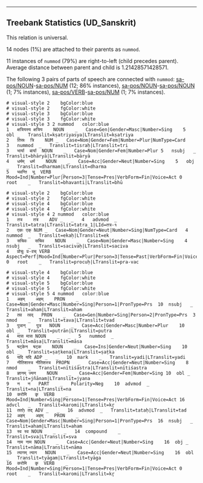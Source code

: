 

--------------------------------------------------------------------------------

## Treebank Statistics (UD_Sanskrit)

This relation is universal.

14 nodes (1%) are attached to their parents as `nummod`.

11 instances of `nummod` (79%) are right-to-left (child precedes parent).
Average distance between parent and child is 1.21428571428571.

The following 3 pairs of parts of speech are connected with `nummod`: [sa-pos/NOUN]()-[sa-pos/NUM]() (12; 86% instances), [sa-pos/NOUN]()-[sa-pos/NOUN]() (1; 7% instances), [sa-pos/VERB]()-[sa-pos/NUM]() (1; 7% instances).


~~~ conllu
# visual-style 2	bgColor:blue
# visual-style 2	fgColor:white
# visual-style 3	bgColor:blue
# visual-style 3	fgColor:white
# visual-style 3 2 nummod	color:blue
1	क्षत्रियस्य	क्षत्रिय	NOUN	_	Case=Gen|Gender=Masc|Number=Sing	5	obl	_	Translit=kṣatriyasya|LTranslit=kṣatriya
2	तिस्रः	त्रि	NUM	_	Case=Nom|Gender=Fem|Number=Plur|NumType=Card	3	nummod	_	Translit=tisraḥ|LTranslit=tri
3	भार्या	बार्या	NOUN	_	Case=Nom|Gender=Fem|Number=Plur	5	nsubj	_	Translit=bhāryā|LTranslit=bāryā
4	धर्मम्	धर्म	NOUN	_	Case=Acc|Gender=Neut|Number=Sing	5	obj	_	Translit=dharmam|LTranslit=dharma
5	भवन्ति	भू	VERB	_	Mood=Ind|Number=Plur|Person=3|Tense=Pres|VerbForm=Fin|Voice=Act	0	root	_	Translit=bhavanti|LTranslit=bhū

~~~


~~~ conllu
# visual-style 2	bgColor:blue
# visual-style 2	fgColor:white
# visual-style 4	bgColor:blue
# visual-style 4	fgColor:white
# visual-style 4 2 nummod	color:blue
1	तत्र	तत्र	ADV	_	_	4	advmod	_	Translit=tatra|LTranslit=tatra_1|LId=तत्र-१
2	एकः	एक्	NUM	_	Case=Nom|Gender=Neut|Number=Sing|NumType=Card	4	nummod	_	Translit=ekaḥ|LTranslit=ek
3	सचिवः	सचिव	NOUN	_	Case=Nom|Gender=Masc|Number=Sing	4	nsubj	_	Translit=sacivaḥ|LTranslit=saciva
4	प्रोचुः	प्र-वच्	VERB	_	Aspect=Perf|Mood=Ind|Number=Plur|Person=3|Tense=Past|VerbForm=Fin|Voice=Act	0	root	_	Translit=procuḥ|LTranslit=pra-vac

~~~


~~~ conllu
# visual-style 4	bgColor:blue
# visual-style 4	fgColor:white
# visual-style 5	bgColor:blue
# visual-style 5	fgColor:white
# visual-style 5 4 nummod	color:blue
1	अहम्	अहम्	PRON	_	Case=Nom|Gender=Masc|Number=Sing|Person=1|PronType=Prs	10	nsubj	_	Translit=aham|LTranslit=aham
2	तव	त्वद्	PRON	_	Case=Gen|Number=Sing|Person=2|PronType=Prs	3	nmod	_	Translit=tava|LTranslit=tvad
3	पुत्रान्	पुत्र	NOUN	_	Case=Acc|Gender=Masc|Number=Plur	10	obl	_	Translit=putrān|LTranslit=putra
4	मास	मास	NOUN	_	_	5	nummod	_	Translit=māsa|LTranslit=māsa
5	षट्केन	षट्क	NOUN	_	Case=Ins|Gender=Neut|Number=Sing	10	obl	_	Translit=ṣaṭkena|LTranslit=ṣaṭka
6	यदि	यदि	ADP	_	_	10	mark	_	Translit=yadi|LTranslit=yadi
7	नीतिशास्त्र	नीतिशस्त्र	PROPN	_	Case=Acc|Gender=Neut|Number=Sing	8	nmod	_	Translit=nītiśāstra|LTranslit=nītiśastra
8	ज्ञानम्	ज्यन	NOUN	_	Case=Acc|Gender=Fem|Number=Sing	10	obl	_	Translit=jñānam|LTranslit=jyana
9	न	न	PART	_	Polarity=Neg	10	advmod	_	Translit=na|LTranslit=na
10	करोमि	कृ	VERB	_	Mood=Ind|Number=Sing|Person=1|Tense=Pres|VerbForm=Fin|Voice=Act	16	advcl	_	Translit=karomi|LTranslit=kr̥
11	ततḥ	तद्	ADV	_	_	16	advmod	_	Translit=tataḥ|LTranslit=tad
12	अहम्	अहम्	PRON	_	Case=Nom|Gender=Masc|Number=Sing|Person=1|PronType=Prs	16	nsubj	_	Translit=aham|LTranslit=aham
13	स्व	स्व	NOUN	_	_	14	compound	_	Translit=sva|LTranslit=sva
14	नाम	नाम	NOUN	_	Case=Acc|Gender=Neut|Number=Sing	16	obj	_	Translit=nāma|LTranslit=nāma
15	त्यागम्	त्याग	NOUN	_	Case=Acc|Gender=Neut|Number=Sing	16	obl	_	Translit=tyāgam|LTranslit=tyāga
16	करोमि	कृ	VERB	_	Mood=Ind|Number=Sing|Person=1|Tense=Pres|VerbForm=Fin|Voice=Act	0	root	_	Translit=karomi|LTranslit=kr̥

~~~


